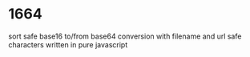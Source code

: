 1664
====

sort safe base16 to/from base64 conversion with filename and url safe characters written in pure javascript
